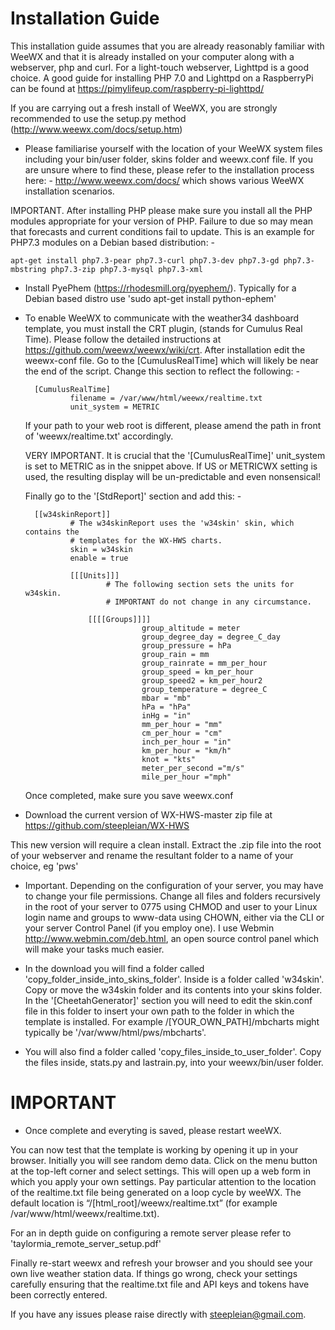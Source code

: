 # Installation Guide

This installation guide assumes that you are already reasonably familiar with WeeWX and that it is already installed on your computer along with a webserver, php and curl. For a light-touch webserver, Lighttpd is a good choice. A good guide for installing PHP 7.0 and Lighttpd on a RaspberryPi can be found at https://pimylifeup.com/raspberry-pi-lighttpd/

If you are carrying out a fresh install of WeeWX, you are strongly recommended to use the setup.py method (http://www.weewx.com/docs/setup.htm)

* Please familiarise yourself with the location of your WeeWX system files including your bin/user folder, skins folder and weewx.conf file. If you are unsure where to find these, please refer to the installation process here: - http://www.weewx.com/docs/ which shows various WeeWX installation scenarios.

IMPORTANT. After installing PHP please make sure you install all the PHP modules appropriate for your version of PHP. Failure to due so may mean that forecasts and current conditions fail to update. This is an example for PHP7.3 modules on a Debian based distribution: -

	apt-get install php7.3-pear php7.3-curl php7.3-dev php7.3-gd php7.3-mbstring php7.3-zip php7.3-mysql php7.3-xml

* Install PyePhem (https://rhodesmill.org/pyephem/). Typically for a Debian based distro use 'sudo apt-get install python-ephem'

* To enable WeeWX to communicate with the weather34 dashboard template, you must install the CRT plugin, (stands for Cumulus Real Time). Please follow the detailed instructions at https://github.com/weewx/weewx/wiki/crt. After installation edit the weewx-conf file. Go to the  [CumulusRealTime] which will likely be near the end of the script. Change this section to reflect the following: -

		[CumulusRealTime]
    			filename = /var/www/html/weewx/realtime.txt
    			unit_system = METRIC

	If your path to your web root is different, please amend the path in front of 'weewx/realtime.txt' accordingly.
	
	VERY IMPORTANT. It is crucial that the '[CumulusRealTime]' unit_system is set to METRIC as in the snippet above. If US or METRICWX setting is used, the resulting display will be un-predictable and even nonsensical! 

	
	Finally go to the '[StdReport]' section and add this: -

		[[w34skinReport]]
    			# The w34skinReport uses the 'w34skin' skin, which contains the
    			# templates for the WX-HWS charts.
    			skin = w34skin
    			enable = true
				
				[[[Units]]]
            			# The following section sets the units for w34skin.
            			# IMPORTANT do not change in any circumstance.
            				
					[[[[Groups]]]]
                				group_altitude = meter    
                				group_degree_day = degree_C_day   
                				group_pressure = hPa    
                				group_rain = mm   
                				group_rainrate = mm_per_hour    
                				group_speed = km_per_hour     
                				group_speed2 = km_per_hour2     
                				group_temperature = degree_C    
                				mbar = "mb"
                				hPa = "hPa"
                				inHg = "in"
                				mm_per_hour = "mm"
                				cm_per_hour = "cm"
                				inch_per_hour = "in"
               	 				km_per_hour = "km/h"
                				knot = "kts"
                				meter_per_second ="m/s"
                				mile_per_hour ="mph"
			
	Once completed, make sure you save weewx.conf


* Download the current version of WX-HWS-master zip file at https://github.com/steepleian/WX-HWS

This new version will require a clean install. Extract the .zip file into the root of your webserver and rename the resultant folder to a name of your choice, eg 'pws'

* Important. Depending on the configuration of your server, you may have to change your file permissions. Change all files and folders recursively in the root of your server to 0775 using CHMOD and user to your Linux login name and groups to www-data using CHOWN, either via the CLI or your server Control Panel (if you employ one). I use Webmin http://www.webmin.com/deb.html, an open source control panel which will make your tasks much easier.

* In the download you will find a folder called 'copy_folder_inside_into_skins_folder'. Inside is a folder called 'w34skin'. Copy or move the w34skin folder and its contents into your skins folder. In the '[CheetahGenerator]' section you will need to edit the skin.conf file in this folder to insert your own path to the folder in which the template is installed. For example /[YOUR_OWN_PATH]/mbcharts might typically be '/var/www/html/pws/mbcharts'.

* You will also find a folder called 'copy_files_inside_to_user_folder'. Copy the files inside, stats.py and lastrain.py, into your weewx/bin/user folder.

# IMPORTANT

* Once complete and everyting is saved, please restart weeWX.

You can now test that the template is working by opening it up in your browser. Initially you will see random demo data. Click on the menu button at the top-left corner and select settings. This will open up a web form in which you apply your own settings. Pay particular attention to the location of the realtime.txt file being generated on a loop cycle by weeWX. The default location is “/[html_root]/weewx/realtime.txt” (for example /var/www/html/weewx/realtime.txt).

For an in depth guide on configuring a remote server please refer to 'taylormia_remote_server_setup.pdf'

Finally re-start weewx and refresh your browser and you should see your own live weather station data. If things go wrong, check your settings carefully ensuring that the realtime.txt file and API keys and tokens have been correctly entered. 

If you have any issues please raise directly with steepleian@gmail.com.
